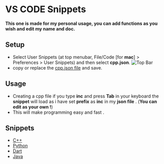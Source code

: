 # VS CODE Snippets

**This one is made for my personal usage, you can add functions as you wish and edit my name and doc.**

## Setup

- Select User Snippets (at top menubar, File/Code [for **mac**] > Preferences > User Snippets) and then select **cpp.json**.
  ![Top Bar](/images/top_bar.png)
- copy or replace the [cpp.json file](./Snippets/cpp.json) and save.

## Usage

- Creating a cpp file if you type **inc** and press **Tab** in your keyboard the **snippet** will load as i have set **prefix** as **inc** in my **json file** . (**You can edit as your own !**)
- This will make programming easy and fast .

## Snippets

- [C++](/Snippets/cpp.json)
- [Python](/Snippets/python.json)
- [Dart](/Snippets/dart.json)
- [Java](/Snippets/java.json)